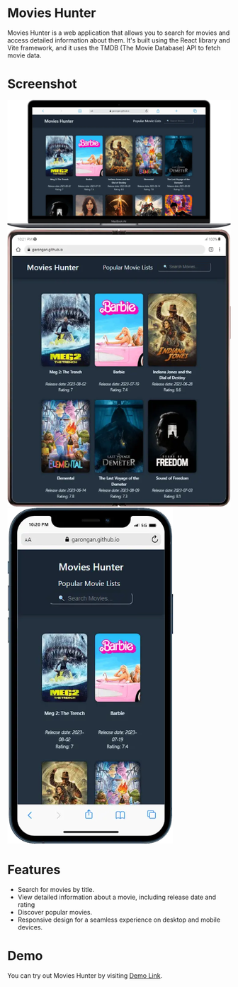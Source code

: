 # Movies Hunter

Movies Hunter is a web application that allows you to search for movies and access detailed information about them. It's built using the React library and Vite framework, and it uses the TMDB (The Movie Database) API to fetch movie data.

# Screenshot

![Movies Hunter Screenshot](react-movies-hunter-dekstop.webp)
![Movies Hunter Screenshot](react-movies-hunter-tablet.webp)
![Movies Hunter Screenshot](react-movies-hunter-mobile.webp)

# Features

- Search for movies by title.
- View detailed information about a movie, including release date and rating
- Discover popular movies.
- Responsive design for a seamless experience on desktop and mobile devices.

# Demo

You can try out Movies Hunter by visiting [Demo Link](https://movies-hunter.vercel.app/).
